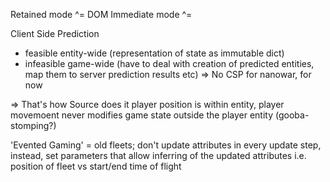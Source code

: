 Retained mode  ^= DOM
Immediate mode ^= <canvas>

Client Side Prediction
- feasible entity-wide (representation of state as immutable dict)
- infeasible game-wide (have to deal with creation of predicted entities, map them to server prediction results etc)
=> No CSP for nanowar, for now

=> That's how Source does it
  player position is within entity, player movemoent never modifies game state outside the player entity (gooba-stomping?)

'Evented Gaming' = old fleets; don't update attributes in every update step, instead, set parameters that allow inferring of the updated attributes
    i.e. position of fleet vs start/end time of flight

